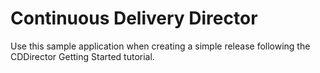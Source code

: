 # Continuous Delivery Director
Use this sample application when creating a simple release following the CDDirector Getting Started tutorial.


